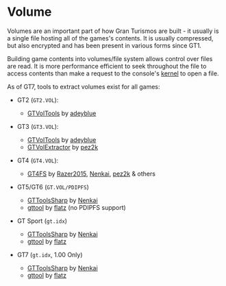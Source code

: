 # Volume

Volumes are an important part of how Gran Turismos are built - it usually is a single file hosting all of the games's contents. It is usually compressed, but also encrypted and has been present in various forms since GT1.

Building game contents into volumes/file system allows control over files are read. It is more performance efficient to seek throughout the file to access contents than make a request to the console's [kernel](https://en.wikipedia.org/wiki/Kernel_(operating_system)) to open a file.

As of GT7, tools to extract volumes exist for all games:

* GT2 (`GT2.VOL`): 
    * [GTVolTools](https://github.com/adeyblue/GTVolTools/releases) by [adeyblue](https://github.com/adeyblue)

* GT3 (`GT3.VOL`): 
    * [GTVolTools](https://github.com/adeyblue/GTVolTools/releases) by [adeyblue](https://github.com/adeyblue)
    * [GTVolExtractor](https://github.com/pez2k/gt2tools/tree/master/GT3VOLExtractor/GT3VOLExtractor) by [pez2k](https://github.com/pez2k)

* GT4 (`GT4.VOL`):
    * [GT4FS](https://github.com/Razer2015/GT4FS) by [Razer2015](https://github.com/Razer2015), [Nenkai](https://github.com/Nenkai), [pez2k](https://github.com/pez2k) & others

* GT5/GT6 (`GT.VOL/PDIPFS`)
    * [GTToolsSharp](https://github.com/Nenkai/GTToolsSharp) by [Nenkai](https://github.com/Nenkai)
    * [gttool](https://github.com/flatz/gttool) by [flatz](https://github.com/flatz) (no PDIPFS support)

* GT Sport (`gt.idx`)
    * [GTToolsSharp](https://github.com/Nenkai/GTToolsSharp) by [Nenkai](https://github.com/Nenkai)
    * [gttool](https://github.com/flatz/gttool) by [flatz](https://github.com/flatz)

* GT7 (`gt.idx`, 1.00 Only)
    * [GTToolsSharp](https://github.com/Nenkai/GTToolsSharp) by [Nenkai](https://github.com/Nenkai)
    * [gttool](https://github.com/flatz/gttool) by [flatz](https://github.com/flatz)